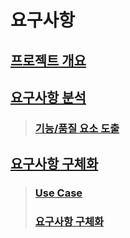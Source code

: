 # 요구사항

## [프로젝트 개요](requirements-analysis/undefined/undefined.md)

## [요구사항 분석](requirements-analysis/undefined/undefined-1/)

> ### [기능/품질 요소 도출](requirements-analysis/undefined/undefined-1/undefined.md)

## [요구사항 구체화](requirements-analysis/undefined/undefined-2/)

> ### [Use Case](requirements-analysis/undefined/undefined-2/use-case.md)
>
> ### [요구사항 구체화](requirements-analysis/undefined/undefined-2/use-case-1/)
